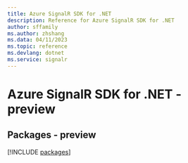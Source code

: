 ```yaml
---
title: Azure SignalR SDK for .NET
description: Reference for Azure SignalR SDK for .NET
author: sffamily
ms.author: zhshang
ms.data: 04/11/2023
ms.topic: reference
ms.devlang: dotnet
ms.service: signalr
---
```

# Azure SignalR SDK for .NET - preview
## Packages - preview
[!INCLUDE [packages](signalr-index.md)]